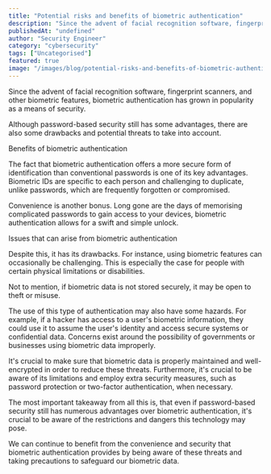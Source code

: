 ```yaml
---
title: "Potential risks and benefits of biometric authentication"
description: "Since the advent of facial recognition software, fingerprint scanners, and other biometric features, biometric authentication has grown in popularity as a means..."
publishedAt: "undefined"
author: "Security Engineer"
category: "cybersecurity"
tags: ["Uncategorised"]
featured: true
image: "/images/blog/potential-risks-and-benefits-of-biometric-authentication-featured.jpeg"
---
```


Since the advent of facial recognition software, fingerprint scanners, and other biometric features, biometric authentication has grown in popularity as a means of security. 

Although password-based security still has some advantages, there are also some drawbacks and potential threats to take into account.

Benefits of biometric authentication

The fact that biometric authentication offers a more secure form of identification than conventional passwords is one of its key advantages. Biometric IDs are specific to each person and challenging to duplicate, unlike passwords, which are frequently forgotten or compromised.

Convenience is another bonus. Long gone are the days of memorising complicated passwords to gain access to your devices, biometric authentication allows for a swift and simple unlock.

Issues that can arise from biometric authentication

Despite this, it has its drawbacks. For instance, using biometric features can occasionally be challenging. This is especially the case for people with certain physical limitations or disabilities. 

Not to mention, if biometric data is not stored securely, it may be open to theft or misuse.

The use of this type of authentication may also have some hazards. For example, if a hacker has access to a user's biometric information, they could use it to assume the user's identity and access secure systems or confidential data. Concerns exist around the possibility of governments or businesses using biometric data improperly.

It's crucial to make sure that biometric data is properly maintained and well-encrypted in order to reduce these threats. Furthermore, it's crucial to be aware of its limitations and employ extra security measures, such as password protection or two-factor authentication, when necessary.

The most important takeaway from all this is, that even if password-based security still has numerous advantages over biometric authentication, it's crucial to be aware of the restrictions and dangers this technology may pose. 

We can continue to benefit from the convenience and security that biometric authentication provides by being aware of these threats and taking precautions to safeguard our biometric data.
